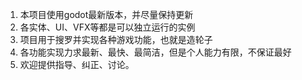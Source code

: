 1. 本项目使用godot最新版本，并尽量保持更新
2. 各实体、UI、VFX等都是可以独立运行的实例
3. 项目用于搜罗并实现各种游戏功能，也就是造轮子
4. 各功能实现力求最新、最快、最简洁，但是个人能力有限，不保证最好
5. 欢迎提供指导、纠正、讨论。
